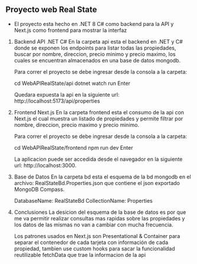 ## Proyecto web Real State

- El proyecto esta hecho en .NET 8 C# como backend para la API y Next.js como frontend para mostrar la interfaz

1. Backend API .NET C#
   En la carpeta api esta el backend en .NET y C# donde se exponen los endpoints para listar todas las propiedades, buscar por nombre, direccion, precio minimo y precio maximo,
   los cuales se encuentran almacenados en una base de datos mongodb.

   Para correr el proyecto se debe ingresar desde la consola a la carpeta:
  
   cd WebAPIRealState/api
   dotnet watch run
   Enter

   Quedara expuesta la api en la siguiente url: http://localhost:5173/api/properties

2. Frontend Next.js
   En la carpeta frontend esta el consumo de la api con Next.js el cual muestra un listado de propiedades y permite filtrar por nombre, direccion, precio maximo y precio minimo.

   Para correr el proyecto se debe ingresar desde la consola a la carpeta:

   cd WebAPIRealState/frontend
   npm run dev
   Enter

   La aplicacion puede ser accedida desde el navegador en la siguiente url: http://localhost:3000.

3. Base de Datos
   En la carpeta bd esta el esquema de la bd mongodb en el archivo: RealStateBd.Properties.json que contiene el json exportado MongoDB Compass.
   
   DatabaseName: RealStateBd
   CollectionName: Properties

4. Conclusiones
   La desicion del esquema de la base de datos es por que me va permitir realizar consultas mas rapidas sobre las propiedades y los datos de las mismas no van a cambiar con mucha frecuencia.

   Los patrones usados en Next.js son Presentational & Container para separar el contenedor de cada tarjeta con información de cada propiedad,
   tambien use custom hooks para sacar la funcionalidad reutilizable fetchData que trae la informacion de la api
